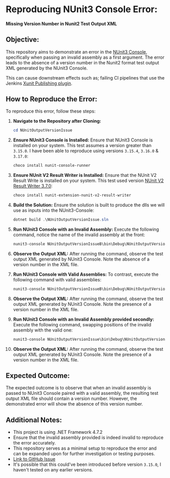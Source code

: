 ﻿# Reproducing NUnit3 Console Error:
#### Missing Version Number in Nunit2 Test Output XML

## Objective:
This repository aims to demonstrate an error in the [NUnit3 Console](https://github.com/nunit/nunit-console), specifically when passing an invalid assembly as a first argument. The error leads to the absence of a version number in the Nunit2 format test output XML generated by the NUnit3 Console.

This can cause downstream effects such as; failing CI pipelines that use the Jenkins [Xunit Publishing plugin](https://plugins.jenkins.io/xunit/).

## How to Reproduce the Error:
To reproduce this error, follow these steps:

1. **Navigate to the Repository after Cloning:**
   ```powershell
   cd NUnitOutputVersionIssue
   ```

2. **Ensure NUnit3 Console is Installed:**
   Ensure that NUnit3 Console is installed on your system. This test assumes a version greater than `3.15.0`. I have been able to reproduce using versions `3.15.4`, `3.16.0` & `3.17.0`:
   ```powershell
   choco install nunit-console-runner
   ```

3. **Ensure NUnit V2 Result Writer is Installed:**
   Ensure that the NUnit V2 Result Write is installed on your system. This test used version [NUnit V2 Result Writer 3.7.0](https://community.chocolatey.org/packages/nunit-extension-nunit-v2-result-writer):
   ```powershell
   choco install nunit-extension-nunit-v2-result-writer
   ```

4. **Build the Solution:**
   Ensure the solution is built to produce the dlls we will use as inputs into the NUnit3-Console:
   ```powershell
   dotnet build .\NUnitOutputVersionIssue.sln
   ```

5. **Run NUnit3 Console with an Invalid Assembly:**
   Execute the following command, notice the name of the invalid assembly at the front:
   ```powershell
   nunit3-console NUnitOutputVersionIssueB\bin\Debug\NUnitOutputVersionIssueCC.dll NUnitOutputVersionIssue\bin\Debug\NUnitOutputVersionIssue.dll -result TestA.xml;format=nunit2
   ```
   
6. **Observe the Output XML:**
   After running the command, observe the test output XML generated by NUnit3 Console. Note the absence of a version number in the XML file.

7. **Run NUnit3 Console with Valid Assemblies:**
   To contrast, execute the following command with valid assemblies:
   ```powershell
   nunit3-console NUnitOutputVersionIssueB\bin\Debug\NUnitOutputVersionIssueB.dll NUnitOutputVersionIssue\bin\Debug\NUnitOutputVersionIssue.dll -result TestB.xml;format=nunit2
   ```

8. **Observe the Output XML:**
   After running the command, observe the test output XML generated by NUnit3 Console. Note the presence of a version number in the XML file.

9. **Run NUnit3 Console with an Invalid Assembly provided secondly:**
   Execute the following command, swapping positions of the invalid assembly with the valid one:
   ```powershell
   nunit3-console NUnitOutputVersionIssue\bin\Debug\NUnitOutputVersionIssue.dll NUnitOutputVersionIssueB\bin\Debug\NUnitOutputVersionIssueCC.dll -result TestC.xml;format=nunit2
   ```
   
10. **Observe the Output XML:**
   After running the command, observe the test output XML generated by NUnit3 Console. Note the presence of a version number in the XML file.


## Expected Outcome:
The expected outcome is to observe that when an invalid assembly is passed to NUnit3 Console paired with a valid assembly, the resulting test output XML file should contain a version number. However, the demonstrated error will show the absence of this version number.

## Additional Notes:
- This project is using .NET Framework 4.7.2
- Ensure that the invalid assembly provided is indeed invalid to reproduce the error accurately.
- This repository serves as a minimal setup to reproduce the error and can be expanded upon for further investigation or testing purposes.
- [Link to GitHub Issue](https://github.com/nunit/nunit-console/issues/1375)
- It's possible that this could've been introduced before version `3.15.0`, I haven't tested on any earlier versions.